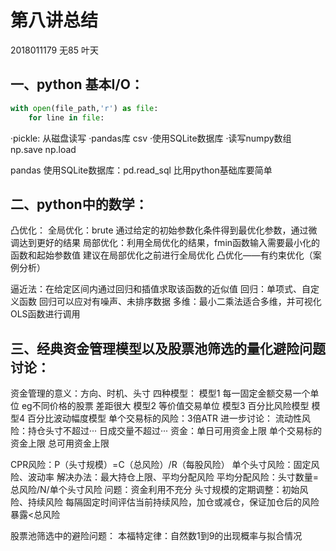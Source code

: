 # 第八讲总结
2018011179 无85 叶天

## 一、python 基本I/O：

```python
with open(file_path,'r') as file:
	for line in file:
```
·pickle: 从磁盘读写
·pandas库 csv
·使用SQLite数据库
·读写numpy数组 np.save np.load

pandas 使用SQLite数据库：pd.read_sql 比用python基础库要简单

## 二、python中的数学：
凸优化：
全局优化：brute 通过给定的初始参数化条件得到最优化参数，通过微调达到更好的结果
局部优化：利用全局优化的结果，fmin函数输入需要最小化的函数和起始参数值
建议在局部优化之前进行全局优化
凸优化——有约束优化（案例分析）

逼近法：在给定区间内通过回归和插值求取该函数的近似值
回归：单项式、自定义函数
回归可以应对有噪声、未排序数据
多维：最小二乘法适合多维，并可视化
OLS函数进行调用 

## 三、经典资金管理模型以及股票池筛选的量化避险问题讨论：
资金管理的意义：方向、时机、头寸
四种模型：
模型1 每一固定金额交易一个单位 eg不同价格的股票 差距很大
模型2 等价值交易单位
模型3 百分比风险模型
模型4 百分比波动幅度模型 单个交易标的风险：3倍ATR
进一步讨论：
流动性风险：持仓头寸不超过···  日成交量不超过···
资金：单日可用资金上限 单个交易标的资金上限 总可用资金上限

CPR风险：P（头寸规模）=C（总风险）/R（每股风险）
单个头寸风险：固定风险、波动率
解决办法：最大持仓上限、平均分配风险
平均分配风险：头寸数量=总风险/N/单个头寸风险 问题：资金利用不充分
头寸规模的定期调整：初始风险、持续风险
每隔固定时间评估当前持续风险，加仓或减仓，保证加仓后的风险暴露<总风险

股票池筛选中的避险问题：
本福特定律：自然数1到9的出现概率与拟合情况

